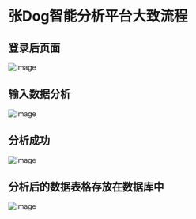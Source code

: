 # 张Dog智能分析平台大致流程



## 登录后页面

![image](https://web-tilas0982.oss-cn-shenzhen.aliyuncs.com/1.png)



## 输入数据分析

![image](https://web-tilas0982.oss-cn-shenzhen.aliyuncs.com/2.png)



## 分析成功

![image](https://web-tilas0982.oss-cn-shenzhen.aliyuncs.com/3.png)



## 分析后的数据表格存放在数据库中

![image](https://web-tilas0982.oss-cn-shenzhen.aliyuncs.com/4.png)

